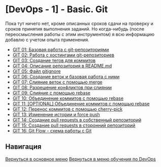 [DevOps - 1] - Basic. Git
===

Пока тут ничего нет, кроме описанных сроков сдачи на проверку и сроков принятия выполнения заданий.
Но когда-нибудь (после переосмысления работы с этим инструментом) я всю информацию добавлю с учетом опыта применения.

* [GIT 01: Базовая работа с git-репозиториями](./git01-base.md)
* [GIT 02: Работа с хостингами git-репозиториев](./git02-hosting_remote.md)
* [GIT 03: Создание тегов для коммитов](./git03-tags.md)
* [GIT 04: Описание репозитория в README.md](./git04-markdown_readme.md)
* [GIT 05: Файл gitignore](./git05-gitignore.md)
* [GIT 06: Создание веток и базовая работа с ними](./git06-branch_base.md)
* [GIT 07: Слияние веток с помощью merge](./git07-branch_merge.md)
* [GIT 08: Разрешение конфликтов при слиянии](./git08-merge_conflict.md)
* [GIT 09: Слияние с помощью rebase](./git09-branch_rebase.md)
* [GIT 10: Объединение коммитов с помощью rebase](./git10-squash_rebase.md)
* [GIT 11: [OPTIONAL] Объединение коммитов с помощью rebase](./git11-squash_optional.md)
* [GIT 12: Перенос коммитов с помощью cherry-pick](./git12-cherry-pick.md)
* [GIT 13: Изменение истории и force push](./git13-push_force.md)
* [GIT 14: Создание pull requests в собственный репозиторий](./git14-pull_request.md)
* [GIT 15: Создание pull requests в сторонний репозиторий](./git15-pull_request_fork.md)
* [GIT 16: Git Flow - схема работы с Git](./git16-git_flow.md)

Навигация
---

[Вернуться в основное меню](../../README.md)
[Вернуться в меню обучения по DevOps](../README.md)
